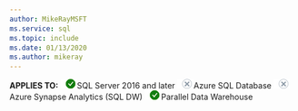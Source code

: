 ```yaml
---
author: MikeRayMSFT
ms.service: sql
ms.topic: include
ms.date: 01/13/2020
ms.author: mikeray
---
```


<Token>**APPLIES TO:** ![yes](media/yes.png)SQL Server 2016 and later ![no](media/no.png)Azure SQL Database ![no](media/no.png)Azure Synapse Analytics (SQL DW) ![yes](media/yes.png)Parallel Data Warehouse </Token>

